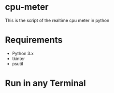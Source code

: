 # cpu-meter
This is the script of the realtime cpu meter in python

# Requirements
- Python 3.x
- tkinter
- psutil

# Run in any Terminal
